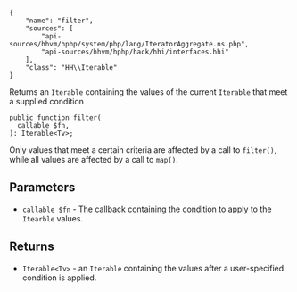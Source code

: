 ``` yamlmeta
{
    "name": "filter",
    "sources": [
        "api-sources/hhvm/hphp/system/php/lang/IteratorAggregate.ns.php",
        "api-sources/hhvm/hphp/hack/hhi/interfaces.hhi"
    ],
    "class": "HH\\Iterable"
}
```




Returns an ` Iterable ` containing the values of the current `` Iterable `` that
meet a supplied condition




``` Hack
public function filter(
  callable $fn,
): Iterable<Tv>;
```




Only values that meet a certain criteria are affected by a call to
` filter() `, while all values are affected by a call to `` map() ``.




## Parameters




+ ` callable $fn ` - The callback containing the condition to apply to the
  `` Itearble `` values.




## Returns




* ` Iterable<Tv> ` - an `` Iterable `` containing the values after a user-specified
  condition is applied.
<!-- HHAPIDOC -->

